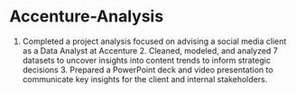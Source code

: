 # Accenture-Analysis
1. Completed a project analysis focused on advising a social media client as a Data Analyst at Accenture  2. Cleaned, modeled, and analyzed 7 datasets to uncover insights into content trends to inform strategic decisions  3. Prepared a PowerPoint deck and video presentation to communicate key insights for the client and internal stakeholders.
